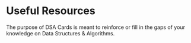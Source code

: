# Useful Resources

The purpose of DSA Cards is meant to reinforce or fill in the gaps of your knowledge on Data Structures & Algorithms. 
